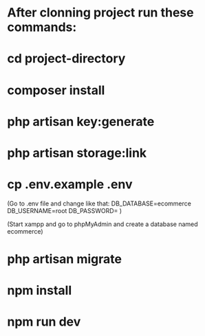 <h1>After clonning project run these commands:</h1>

# cd project-directory
# composer install
# php artisan key:generate
# php artisan storage:link
# cp .env.example .env

(Go to .env file and change like that:
DB_DATABASE=ecommerce
DB_USERNAME=root
DB_PASSWORD=
)

(Start xampp and go to phpMyAdmin and create a database named ecommerce)

# php artisan migrate
# npm install
# npm run dev
